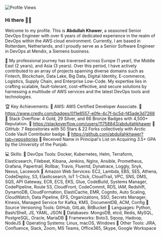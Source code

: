 ![Profile Views](https://komarev.com/ghpvc/?username=abdullahkhawer&color=blue&style=flat)

### Hi there 👋🏻

Welcome to my profile. This is **Abdullah Khawer**, a seasoned Senior DevOps Engineer with over 6 years of dedicated experience in the realm of DevOps within the AWS cloud environment. Currently, I am based in Rotterdam, Netherlands, and I proudly serve as a Senior Software Engineer in DevOps at Mendix, a Siemens business.


🚀 My professional journey has traversed across Europe (1 year), the Middle East (2 years), and Asia (3 years). Over this period, I have actively contributed to an array of projects spanning diverse domains such as Fintech, Blockchain, Data Lake, Big Data, Digital Identity, E-commerce, Logistics, Supply Chain, and Enterprise Low-Code. My expertise lies in crafting scalable, fault-tolerant, cost-effective, and secure solutions by harnessing a multitude of AWS services and the latest DevOps tools and technologies.


🏆 Key Achievements:
📌 AWS: AWS Certified Developer Associate.
🔗 https://www.credly.com/badges/011e8557-e0fe-4c7f-bc5d-f45ade3d7268
📌 Stack Overflow: 4 Gold, 29 Silver, and 66 Bronze Badges with 4,500+ Reputation.
🔗 https://stackoverflow.com/users/11758843/abdullahkhawer
📌 GitHub: 7 Repositories with 50 Stars & 22 Forks collectively with Arctic Code Vault Contributor badge.
🔗 https://github.com/abdullahkhawer?tab=repositories
📌 Received Name in Principal's List on Acquiring 3.5+ GPA by the University of the Punjab.


💻 Skills:
📌 DevOps Tools: Docker, Kubernetes, Helm, Terraform, Elasticsearch, Filebeat, Kibana, Jenkins, Nginx, Ansible, Prometheus, Grafana, Papertrail, Rollbar, Travis, Fluentd, Dynatrace, Loggly, Snyk, Nexus, Lacework
📌 Amazon Web Services: EC2, Lambda, EBS, SES, Athena, CodeDeploy, S3, Elasticsearch, IoT 1-Click, CloudTrail, VPC, SNS, DMS, SQS, API Gateway, ECR, ECS, EKS, Glue, CodeBuild, Systems Manager, CodePipeline, Route 53, CloudFront, CodeCommit, RDS, IAM, Redshift, DynamoDB, CloudFormation, ElastiCache, EMR, Cognito, Auto Scaling, CloudWatch, Data Pipeline, EFS, Organizations, SSO, Secrets Manager, Kinesis, Managed Service for Kafka, KMS, DocumentDB, ACM, Config
📌 Source Versioning Tools: GitHub, GitLab, BitBucket
📌 Languages: Python, Bash/Shell, JS, YAML, JSON
📌 Databases: MongoDB, etcd, Redis, MySQL, PostgreSQL, Oracle, MariaDB
📌 Frameworks: Boto3, Sqoop, Hadoop, NodeJS
📌 Operating Systems: Linux, macOS, Windows
📌 Other Tools: JIRA, Confluence, Slack, Zoom, MS Teams, Office365, Skype, Google Workspace

<!--
**abdullahkhawer/abdullahkhawer** is a ✨ _special_ ✨ repository because its `README.md` (this file) appears on your GitHub profile.

Here are some ideas to get you started:

- 🔭 I’m currently working on ...
- 🌱 I’m currently learning ...
- 👯 I’m looking to collaborate on ...
- 🤔 I’m looking for help with ...
- 💬 Ask me about ...
- 📫 How to reach me: ...
- 😄 Pronouns: ...
- ⚡ Fun fact: ...
-->
